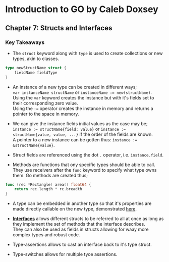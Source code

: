 # Introduction to GO by Caleb Doxsey

## Chapter 7: Structs and Interfaces

### Key Takeaways
- The `struct` keyword along with `type` is used to create collections or new types, akin to classes.
``` Go
type newStructName struct {
    fieldName fieldType
}
```

- An instance of a new type can be created in different ways;  
`var instanceName structName` or `instanceName := new(structName)`.  
Using the `var` keyword creates the instance but with it's fields set to their corresponding zero value.  
Using the `:=` operator creates the instance in memory and returns a pointer to the space in memory.

- We can give the instance fields initial values as the case may be;  
`instance := structName{field: value}` or `instance := structName{value, value, ...}` if the order of the fields are known.  
A pointer to a new instance can be gotten thus: `instance := &structName{value}`.

- Struct fields are referenced using the dot `.` operator, i.e. `instance.field`.

- Methods are functions that ony specific types should be able to call. They use receivers after the `func` keyword to specify what type owns them. Go methods are created thus;
```Go
func (rec *Rectangle) area() float64 {
    return rec.length * rc.breadth
}
```

- A type can be embedded in another type so that it's properties are made directly callable on the new type, demonstrated [here](./embedded_types.go).

- **[Interfaces](./interfaces.go)** allows different structs to be referred to all at once as long as they implement the set of methods that the interface describes.  
They can also be used as fields in structs allowing for waay more complex types and robust code.

- Type-assertions allows to cast an interface back to it's type struct.

- Type-switches allows for multiple tyoe assertions.